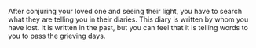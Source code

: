 After conjuring your loved one and seeing their light, you have to search what they are telling you in their diaries. This diary is written by whom you have lost. It is written in the past, but you can feel that it is telling words to you to pass the grieving days.

